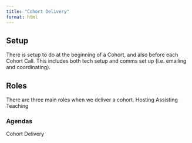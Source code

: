 ```yaml
---
title: "Cohort Delivery"
format: html
---
```


## Setup

There is setup to do at the beginning of a Cohort, and also before each Cohort Call. This includes both tech setup and comms set up (i.e. emailing and coordinating). 

## Roles

There are three main roles when we deliver a cohort. 
Hosting
Assisting
Teaching


### Agendas

Cohort Delivery
